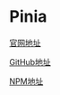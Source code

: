 # Pinia

[官网地址](https://pinia.esm.dev/)

[GitHub地址](https://github.com/posva/pinia)

[NPM地址](https://www.npmjs.com/package/pinia)
